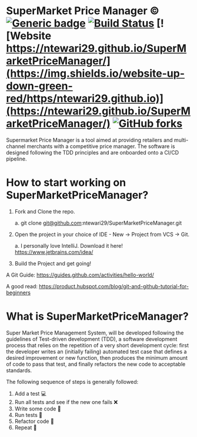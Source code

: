 # SuperMarket Price Manager :copyright:  [![Generic badge](https://img.shields.io/badge/Version-1.0-Green.svg)](https://shields.io/) [![Build Status](https://travis-ci.org/ntewari29/SuperMarketPriceManager.svg?branch=master)](https://travis-ci.org/ntewari29/SuperMarketPriceManager) [![Website https://ntewari29.github.io/SuperMarketPriceManager/](https://img.shields.io/website-up-down-green-red/https/ntewari29.github.io)](https://ntewari29.github.io/SuperMarketPriceManager/) [![GitHub forks](https://img.shields.io/github/forks/Naereen/StrapDown.js.svg?style=social&label=Fork&maxAge=2592000)](https://github.com/ntewari29/SuperMarketPriceManager/network)
Supermarket Price Manager is a tool aimed at providing retailers and multi-channel merchants with a competitive price manager. The software is designed following the TDD principles and are onboarded onto a CI/CD pipeline. 

# How to start working on SuperMarketPriceManager?
1. Fork and Clone the repo.
   
   a. git clone git@github.com:ntewari29/SuperMarketPriceManager.git
2. Open the project in your choice of IDE - New -> Project from VCS -> Git.

   a. I personally love IntelliJ.
   Download it here! https://www.jetbrains.com/idea/
3. Build the Project and get going!

A Git Guide: https://guides.github.com/activities/hello-world/

A good read: https://product.hubspot.com/blog/git-and-github-tutorial-for-beginners

# What is SuperMarketPriceManager?  
Super Market Price Management System, will be developed following the guidelines of Test-driven development (TDD), a software development process that relies on the repetition of a very short development cycle: first the developer writes an (initially failing) automated test case that defines a desired improvement or new function, then produces the minimum amount of code to pass that test, and finally refactors the new code to acceptable standards.

The following sequence of steps is generally followed:
1. Add a test :computer:
2. Run all tests and see if the new one fails :x:
3. Write some code :page_with_curl:
4. Run tests :speech_balloon:
5. Refactor code :scroll:
6. Repeat :repeat_one:
